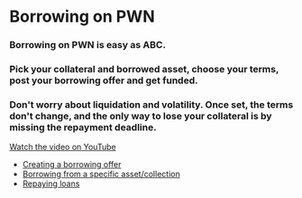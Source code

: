 # Borrowing on PWN

### Borrowing on PWN is easy as ABC.&#x20;

### Pick your collateral and borrowed asset, choose your terms, post your borrowing offer and get funded.&#x20;

### Don't worry about liquidation and volatility. Once set, the terms don't change, and the only way to lose your collateral is by missing the repayment deadline.

[Watch the video on YouTube](https://youtu.be/WdTsaSqT9cw?feature=shared)

* [Creating a borrowing offer](creating-a-borrowing-proposal.md)
* [Borrowing from a specific asset/collection](borrowing-from-a-specific-asset-collection.md)
* [Repaying loans](repaying-loans.md)
